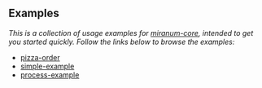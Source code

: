 ## Examples

*This is a collection of usage examples for [miranum-core](../.), intended to get you started quickly.*
*Follow the links below to browse the examples:*

- [pizza-order](pizza-order/README.md)
- [simple-example](simple-example)
- [process-example](process-example)